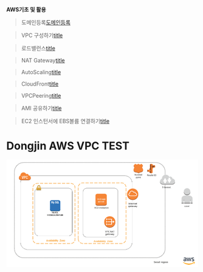 **AWS기초 및 활용** 


>도메인등록[도메인등록](https://github.com/dockerdongjin/aws-network-examples/tree/master/case1)

>VPC 구성하기[title](https://github.com/dockerdongjin/aws-network-examples/tree/master/case2)

>로드밸런스[title](https://github.com/dockerdongjin/aws-network-examples/tree/master/case3)

>NAT Gateway[title](https://github.com/dockerdongjin/aws-network-examples/tree/master/case4)

>AutoScaling[title](https://github.com/dockerdongjin/aws-network-examples/tree/master/case5)

>CloudFront[title](https://github.com/dockerdongjin/aws-network-examples/tree/master/case6)

>VPCPeering[title](https://github.com/dockerdongjin/aws-network-examples/tree/master/case7)

>AMI 공유하기[title](https://github.com/dockerdongjin/aws-network-examples/tree/master/case8)

>EC2 인스턴서에 EBS볼륨 연결하기[title](https://github.com/dockerdongjin/aws-network-examples/tree/master/case9)




# Dongjin AWS VPC TEST

![구성1](https://github.com/dockerdongjin/aws-network-examples/blob/master/case1.png)
